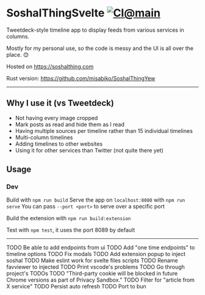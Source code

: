 # SoshalThingSvelte [![CI@main](https://github.com/misabiko/SoshalThingSvelte/actions/workflows/ci.yml/badge.svg?branch=main "CI@main")](https://github.com/misabiko/SoshalThingSvelte/actions/workflows/ci.yml)

Tweetdeck-style timeline app to display feeds from various services in columns.

Mostly for my personal use, so the code is messy and the UI is all over the place. 😊

Hosted on https://soshalthing.com

Rust version: https://github.com/misabiko/SoshalThingYew

---
## Why I use it (vs Tweetdeck)
- Not having every image cropped
- Mark posts as read and hide them as I read
- Having multiple sources per timeline rather than 15 individual timelines
- Multi-column timelines
- Adding timelines to other websites
- Using it for other services than Twitter (not quite there yet)

## Usage

### Dev
Build with `npm run build`
Serve the app  on `localhost:8080` with `npm run serve`
You can pass `--port <port>` to serve over a specific port

Build the extension with `npm run build:extension`

Test with `npm test`, it uses the port 8089 by default

---

TODO Be able to add endpoints from ui
TODO Add "one time endpoints" to timeline options
TODO Fix modals
TODO Add extension popup to inject soshal
TODO Make eslint work for svelte files scripts
TODO Rename favviewer to injected
TODO Print vscode's problems
TODO Go through project's TODOs
TODO "Third-party cookie will be blocked in future Chrome versions as part of Privacy Sandbox."
TODO Filter for "article from X service"
TODO Persist auto refresh
TODO Port to bun
